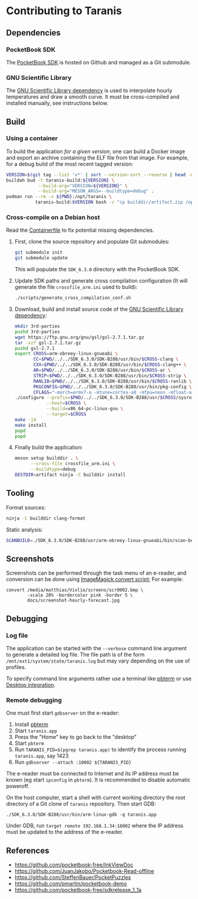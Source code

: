 # Contributing to Taranis

## Dependencies

### PocketBook SDK

The [PocketBook SDK](https://github.com/pocketbook/SDK_6.3.0) is
hosted on Github and managed as a Git submodule.

### GNU Scientific Library

The [GNU Scientific Library
dependency](https://www.gnu.org/software/gsl/) is used to interpolate
hourly temperatures and draw a smooth curve. It must be cross-compiled
and installed manually, see instructions below.

## Build

### Using a container

To build the application *for a given version*, one can build a Docker
image and export an archive containing the ELF file from that image. 
For example, for a debug build of the most recent tagged version:
```sh
VERSION=$(git tag --list 'v*' | sort --version-sort --reverse | head -n 1)
buildah bud -t taranis-build:${VERSION} \
            --build-arg="VERSION=${VERSION}" \
            --build-arg="MESON_ARGS=--buildtype=debug" .
podman run --rm -v ${PWD}:/opt/taranis \
           taranis-build:$VERSION bash -c "cp builddir/artifact.zip /opt/artifact.zip"
```

### Cross-compile on a Debian host

Read the [Containerfile](./Containerfile) to fix potential missing
dependencies.

1. First, clone the source repository and populate Git submodules:
   ```sh
   git submodule init
   git submodule update
   ```

   This will populate the `SDK_6.3.0` directory with the PocketBook
   SDK.

2. Update SDK paths and generate cross compilation configuration (It
   will generate the file `crossfile_arm.ini` used to build):
   ```sh
   ./scripts/generate_cross_compilation_conf.sh
   ```

3. Download, build and install source code of the [GNU Scientific
   Library dependency](https://www.gnu.org/software/gsl/):
   ```sh
   mkdir 3rd-parties
   pushd 3rd-parties
   wget https://ftp.gnu.org/gnu/gsl/gsl-2.7.1.tar.gz
   tar -xzf gsl-2.7.1.tar.gz
   pushd gsl-2.7.1
   export CROSS=arm-obreey-linux-gnueabi \
          CC=$PWD/../../SDK_6.3.0/SDK-B288/usr/bin/$CROSS-clang \
          CXX=$PWD/../../SDK_6.3.0/SDK-B288/usr/bin/$CROSS-clang++ \
          AR=$PWD/../../SDK_6.3.0/SDK-B288/usr/bin/$CROSS-ar \
          STRIP=$PWD/../../SDK_6.3.0/SDK-B288/usr/bin/$CROSS-strip \
          RANLIB=$PWD/../../SDK_6.3.0/SDK-B288/usr/bin/$CROSS-ranlib \
          PKGCONFIG=$PWD/../../SDK_6.3.0/SDK-B288/usr/bin/pkg-config \
          CFLAGS="-march=armv7-a -mtune=cortex-a8 -mfpu=neon -mfloat-abi=softfp"
   ./configure --prefix=$PWD/../../SDK_6.3.0/SDK-B288/usr/$CROSS/sysroot \
               --host=$CROSS \
               --build=x86_64-pc-linux-gnu \
               --target=$CROSS
   make -j4
   make install
   popd
   popd
   ```

4. Finally build the application:
   ```sh
   meson setup builddir . \
         --cross-file crossfile_arm.ini \
         --buildtype=debug
   DESTDIR=artifact ninja -C builddir install
   ```

## Tooling

Format sources:
```sh
ninja -C builddir clang-format
```

Static analysis:
```sh
SCANBUILD=./SDK_6.3.0/SDK-B288/usr/arm-obreey-linux-gnueabi/bin/scan-build ninja -C builddir
```

## Screenshots

Screenshots can be performed through the task menu of an e-reader, and conversion can be done
using [ImageMagick convert script](https://www.imagemagick.org/script/convert.php); For example:
```
convert /media/matthias/Vivlio/screens/scr0002.bmp \
        -scale 20% -bordercolor pink -border 5 \
        docs/screenshot-hourly-forecast.jpg
```

## Debugging

### Log file

The application can be started with the `--verbose` command line
argument to generate a detailed log file. The file path is of the form
`/mnt/ext1/system/state/taranis.log` but may vary depending on the use
of profiles.

To specify command line arguments rather use a terminal like
[pbterm](https://github.com/Alastor27/pbterm) or use [Desktop
integration](./docs/desktop_integration.md).

### Remote debugging

One must first start `gdbserver` on the e-reader:

1. Install [pbterm](https://github.com/Alastor27/pbterm)
2. Start `taranis.app`
3. Press the "Home" key to go back to the "desktop"
4. Start `pbterm`
4. Run `TARANIS_PID=$(pgrep taranis.app)` to identify the process running
   `taranis.app`, say 1423
5. Run `gdbserver --attach :10002 ${TARANIS_PID}`

The e-reader must be connected to Internet and its IP address must be
known (eg start `ipconfig` in `pbterm`). It is recommended to disable
automatic poweroff.

On the host computer, start a shell with current working directory the
root directory of a Git clone of `taranis` repository. Then start GDB:
```shell
./SDK_6.3.0/SDK-B288/usr/bin/arm-linux-gdb -q taranis.app
```

Under GDB, run `target remote 192.168.1.34:10002` where the IP address
must be updated to the address of the e-reader.

## References

* https://github.com/pocketbook-free/InkViewDoc
* https://github.com/JuanJakobo/Pocketbook-Read-offline
* https://github.com/SteffenBauer/PocketPuzzles
* https://github.com/pmartin/pocketbook-demo
* https://github.com/pocketbook-free/sdkrelease_1_1a
